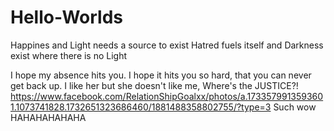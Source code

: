 # Hello-Worlds
Happines and Light needs a source to exist
Hatred fuels itself and Darkness exist where there is no Light

I hope my absence hits you. I hope it hits you so hard, that you can never get back up.
I like her but she doesn't like me, Where's the JUSTICE?!
https://www.facebook.com/RelationShipGoalxx/photos/a.1733579913593601.1073741828.1732651323686460/1881488358802755/?type=3
Such wow HAHAHAHAHAHA 
